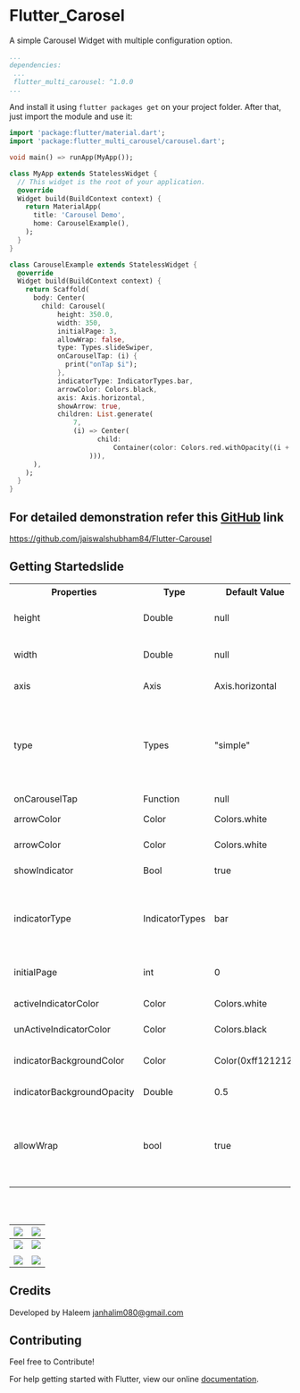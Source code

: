 # Flutter_Carosel

A simple Carousel Widget with multiple configuration option.

```yaml
...
dependencies:
 ...
 flutter_multi_carousel: ^1.0.0
...
```

And install it using `flutter packages get` on your project folder. After that, just import the module and use it:

```dart
import 'package:flutter/material.dart';
import 'package:flutter_multi_carousel/carousel.dart';

void main() => runApp(MyApp());

class MyApp extends StatelessWidget {
  // This widget is the root of your application.
  @override
  Widget build(BuildContext context) {
    return MaterialApp(
      title: 'Carousel Demo',
      home: CarouselExample(),
    );
  }
}

class CarouselExample extends StatelessWidget {
  @override
  Widget build(BuildContext context) {
    return Scaffold(
      body: Center(
        child: Carousel(
            height: 350.0,
            width: 350,
            initialPage: 3,
            allowWrap: false,
            type: Types.slideSwiper,
            onCarouselTap: (i) {
              print("onTap $i");
            },
            indicatorType: IndicatorTypes.bar,
            arrowColor: Colors.black,
            axis: Axis.horizontal,
            showArrow: true,
            children: List.generate(
                7,
                (i) => Center(
                      child:
                          Container(color: Colors.red.withOpacity((i + 1) / 7)),
                    ))),
      ),
    );
  }
}

```

## For detailed demonstration refer this [GitHub](https://github.com/jaiswalshubham84/Flutter-Carousel) link

https://github.com/jaiswalshubham84/Flutter-Carousel

## Getting Startedslide

<table style="width:100%">
    <tr>
        <th>Properties</th>
        <th>Type</th>
        <th>Default Value</th>
        <th>Description</th>
    </tr>
    <tr>
        <td>height</td>
        <td>Double</td>
        <td>null</td>
        <td>Defines height of carousel.This field is required</td>
    </tr>
    <tr>
        <td>width</td>
        <td>Double</td>
        <td>null</td>
        <td>Defines width of carousel. This field is required</td>
    </tr>
     <tr>
        <td>axis</td>
        <td>Axis</td>
        <td>Axis.horizontal</td>
        <td>Defines axis of carousel.</td>
    </tr>
    <tr>
        <td>type</td>
        <td>Types</td>
        <td>"simple"</td>
        <td>Defines type of carousel.<br> for ex: Types.simple, Types.slideSwiper, Types.xRotating, Types.yRotating, Types.zRotating, Types.multiRotating</br></td>
    </tr>
    <tr>
        <td>onCarouselTap</td>
        <td> Function</td>
        <td>null</td>
        <td>A callback function  </td>
    </tr>
        <tr>
        <td>arrowColor</td>
        <td>Color</td>
        <td>Colors.white</td>
        <td>Define the color of arrow</td>
    </tr>
    <tr>
        <td>arrowColor</td>
        <td>Color</td>
        <td>Colors.white</td>
        <td>Define the color of arrow</td>
    </tr>
    <tr>
        <td>showIndicator</td>
        <td>Bool</td>
        <td>true</td>
        <td>Choice to show indicator in carousel</td>
    </tr>
    <tr>
        <td>indicatorType</td>
        <td>IndicatorTypes</td>
        <td>bar</td>
        <td>Defines the type of indicator.<br> For ex: IndicatorTypes.bar, IndicatorTypes.dot, IndicatorTypes.bubble</br></td>
    </tr>
        <tr>
        <td>initialPage</td>
        <td>int</td>
        <td>0</td>
        <td>Start your carousel with custom initial page number</td>
    </tr>
    <tr>
        <td>activeIndicatorColor</td>
        <td>Color</td>
        <td>Colors.white</td>
        <td>Defines the color of active indicator</td>
    </tr>
    <tr>
        <td>unActiveIndicatorColor</td>
        <td>Color</td>
        <td>Colors.black</td>
        <td>Defines the color of unactive indicator</td>
    </tr>
    <tr>
        <td>indicatorBackgroundColor</td>
        <td>Color</td>
        <td>Color(0xff121212)</td>
        <td>Defines the background color of indicator</td>
    </tr>
    <tr>
        <td>indicatorBackgroundOpacity</td>
        <td>Double</td>
        <td>0.5</td>
        <td>Defines the opacity of indicator background</td>
    </tr>
    <tr>
        <td>allowWrap</td>
        <td>bool</td>
        <td>true</td>
        <td>Defines if the carousel should wrap once you reach the end or if your at the begining and go left if it should take you to the end</td>
    </tr>
</table>
<br></br>

| ![](https://github.com/jaiswalshubham84/readme/blob/master/gifs/simple_carousel.gif?raw=true) | ![](https://github.com/jaiswalshubham84/readme/blob/master/gifs/slide_swipe.gif?raw=true)  |
| :-------------------------------------------------------------------------------------------- | :---------------------------------------------------------------------------------------- |
| ![](https://github.com/jaiswalshubham84/readme/blob/master/gifs/x_rotating.gif?raw=true) | ![](https://github.com/jaiswalshubham84/readme/blob/master/gifs/y_rotating.gif?raw=true)  |
|  | |
| ![](https://github.com/jaiswalshubham84/readme/blob/master/gifs/z_rotating.gif?raw=true)      | ![](https://github.com/jaiswalshubham84/readme/blob/master/gifs/multi_rotating.gif?raw=true)  |

## Credits

Developed by Haleem <janhalim080@gmail.com>


## Contributing

Feel free to Contribute!

For help getting started with Flutter, view our online
[documentation](https://flutter.io/).
